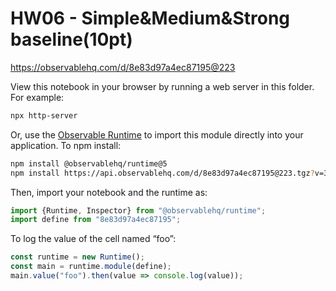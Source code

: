 # HW06 - Simple&Medium&Strong baseline(10pt)

https://observablehq.com/d/8e83d97a4ec87195@223

View this notebook in your browser by running a web server in this folder. For
example:

~~~sh
npx http-server
~~~

Or, use the [Observable Runtime](https://github.com/observablehq/runtime) to
import this module directly into your application. To npm install:

~~~sh
npm install @observablehq/runtime@5
npm install https://api.observablehq.com/d/8e83d97a4ec87195@223.tgz?v=3
~~~

Then, import your notebook and the runtime as:

~~~js
import {Runtime, Inspector} from "@observablehq/runtime";
import define from "8e83d97a4ec87195";
~~~

To log the value of the cell named “foo”:

~~~js
const runtime = new Runtime();
const main = runtime.module(define);
main.value("foo").then(value => console.log(value));
~~~
